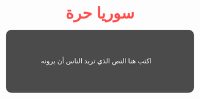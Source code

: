 <!DOCTYPE html>
<html lang="ar" dir="rtl">
<head>
<meta charset="UTF-8" />
<title>سوريا حرة</title>
<style>
  body {
    margin: 0;
    padding: 40px;
    background: url('https://i.imgur.com/ZU4n5ni.jpg') no-repeat center center fixed;
    background-size: cover;
    font-family: 'Cairo', sans-serif;
    color: white;
    min-height: 100vh;
    text-align: center;
  }
  h1 {
    font-size: 3em;
    color: #ff4d4d;
    margin-bottom: 20px;
  }
  .box {
    background-color: rgba(0, 0, 0, 0.7);
    padding: 30px;
    border-radius: 15px;
    max-width: 800px;
    margin: auto;
    font-size: 1.3em;
    line-height: 2;
    white-space: pre-wrap;
  }
</style>
</head>
<body>
  <h1>سوريا حرة</h1>
  <div class="box">
    اكتب هنا النص الذي تريد الناس أن يرونه
  </div>
</body>
</html>
